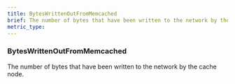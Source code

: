 ```yaml
---
title: BytesWrittenOutFromMemcached
brief: The number of bytes that have been written to the network by the cache node.
metric_type:
---
```

### BytesWrittenOutFromMemcached

The number of bytes that have been written to the network by the cache node.
